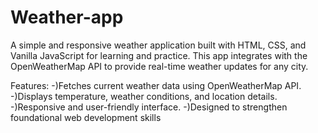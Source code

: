 # Weather-app

A simple and responsive weather application built with HTML, CSS, and Vanilla JavaScript for learning and practice. This app integrates with the OpenWeatherMap API to provide real-time weather updates for any city.

Features:
    -)Fetches current weather data using OpenWeatherMap API.
    -)Displays temperature, weather conditions, and location details.
    -)Responsive and user-friendly interface.
    -)Designed to strengthen foundational web development skills
